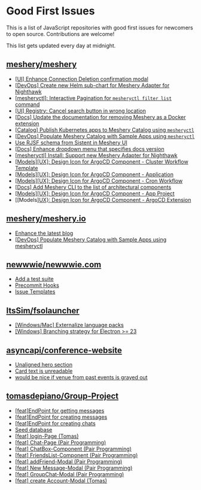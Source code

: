 # Good First Issues

This is a list of JavaScript repositories with good first issues for newcomers to open source. Contributions are welcome!

This list gets updated every day at midnight.

## [meshery/meshery](https://github.com/meshery/meshery)

- [[UI] Enhance Connection Deletion confirmation modal](https://github.com/meshery/meshery/issues/10558)
- [[DevOps] Create new Helm sub-chart for Meshery Adapter for Nighthawk](https://github.com/meshery/meshery/issues/10370)
- [[mesheryctl]: Interactive Pagination for `mesheryctl filter list` command](https://github.com/meshery/meshery/issues/10366)
- [[UI] Registry: Cancel search button in wrong location](https://github.com/meshery/meshery/issues/10430)
- [[Docs] Update the documentation for removing Meshery as a Docker extension](https://github.com/meshery/meshery/issues/9901)
- [[Catalog] Publish Kubernetes apps to Meshery Catalog using `mesheryctl`](https://github.com/meshery/meshery/issues/10444)
- [[DevOps] Populate Meshery Catalog with Sample Apps using `mesheryctl`](https://github.com/meshery/meshery/issues/10458)
- [Use RJSF schema from Sistent in Meshery UI](https://github.com/meshery/meshery/issues/10445)
- [[Docs] Enhance dropdown menu that specifies docs version](https://github.com/meshery/meshery/issues/9227)
- [[mesheryctl] Install: Support new Meshery Adapter for Nighthawk](https://github.com/meshery/meshery/issues/10371)
- [[Models][UX]: Design Icon for ArgoCD Component - Cluster Workflow Template](https://github.com/meshery/meshery/issues/10295)
- [[Models][UX]: Design Icon for ArgoCD Component - Application](https://github.com/meshery/meshery/issues/10293)
- [[Models][UX]: Design Icon for ArgoCD Component - Cron Workflow](https://github.com/meshery/meshery/issues/10296)
- [[Docs] Add Meshery CLI to the list of architectural components](https://github.com/meshery/meshery/issues/9623)
- [[Models][UX]: Design Icon for ArgoCD Component - App Project ](https://github.com/meshery/meshery/issues/10291)
- [[Models][UX}: Design Icon for ArgoCD Component - ArgoCD Extension](https://github.com/meshery/meshery/issues/10290)

## [meshery/meshery.io](https://github.com/meshery/meshery.io)

- [Enhance the latest blog](https://github.com/meshery/meshery.io/issues/1651)
- [[DevOps] Populate Meshery Catalog with Sample Apps using mesheryctl](https://github.com/meshery/meshery.io/issues/1650)

## [newwwie/newwwie.com](https://github.com/newwwie/newwwie.com)

- [Add a test suite](https://github.com/newwwie/newwwie.com/issues/67)
- [Precommit Hooks](https://github.com/newwwie/newwwie.com/issues/90)
- [Issue Templates](https://github.com/newwwie/newwwie.com/issues/91)

## [ItsSim/fsolauncher](https://github.com/ItsSim/fsolauncher)

- [[Windows/Mac] Externalize language packs](https://github.com/ItsSim/fsolauncher/issues/77)
- [[Windows] Branching strategy for Electron >= 23](https://github.com/ItsSim/fsolauncher/issues/72)

## [asyncapi/conference-website](https://github.com/asyncapi/conference-website)

- [Unaligned hero section](https://github.com/asyncapi/conference-website/issues/267)
- [Card text is unreadable ](https://github.com/asyncapi/conference-website/issues/266)
- [would be nice if venue from past events is grayed out](https://github.com/asyncapi/conference-website/issues/208)

## [tomasdepiano/Group-Project](https://github.com/tomasdepiano/Group-Project)

- [[feat]EndPoint for getting messages](https://github.com/tomasdepiano/Group-Project/issues/63)
- [[feat]EndPoint for creating messages](https://github.com/tomasdepiano/Group-Project/issues/62)
- [[feat]EndPoint for creating chats](https://github.com/tomasdepiano/Group-Project/issues/60)
- [Seed database](https://github.com/tomasdepiano/Group-Project/issues/48)
- [[feat] login-Page (Tomas)](https://github.com/tomasdepiano/Group-Project/issues/49)
- [[feat] Chat-Page (Pair Programming)](https://github.com/tomasdepiano/Group-Project/issues/50)
- [[feat] ChatBox-Component (Pair Programming)](https://github.com/tomasdepiano/Group-Project/issues/51)
- [[feat] FriendsList-Component (Pair Programming)](https://github.com/tomasdepiano/Group-Project/issues/52)
- [[feat] addFriend-Modal (Pair Programming)](https://github.com/tomasdepiano/Group-Project/issues/53)
- [[feat] New Message-Modal (Pair Programming)](https://github.com/tomasdepiano/Group-Project/issues/54)
- [[feat] GroupChat-Modal (Pair Programming)](https://github.com/tomasdepiano/Group-Project/issues/55)
- [[feat] create Account-Modal (Tomas)](https://github.com/tomasdepiano/Group-Project/issues/23)

